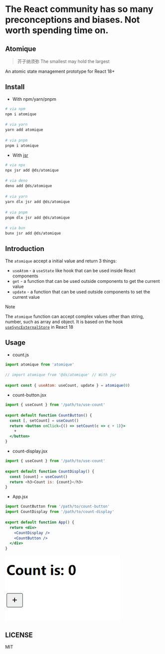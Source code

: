 # The React community has so many preconceptions and biases. Not worth spending time on.

## Atomique 
> 芥子纳须弥 The smallest may hold the largest

An atomic state management prototype for React 18+

## Install

* With npm/yarn/pnpm
```sh
# via npm
npm i atomique

# via yarn
yarn add atomique

# via pnpm
pnpm i atomique
```
* With [jsr](https://jsr.io/)
```sh
# via npx
npx jsr add @ds/atomique

# via deno
deno add @ds/atomique

# via yarn
yarn dlx jsr add @ds/atomique

# via pnpm
pnpm dlx jsr add @ds/atomique

# via bun
bunx jsr add @ds/atomique
```

## Introduction 

The `atomique` accept a initial value and return 3 things:
* `useAtom` - a `useState` like hook that can be used inside React components
* `get` - a function that can be used outside components to get the current value
* `update` - a function that can be used outside components to set the current value

> [!NOTE]
> The `atomique` function can accept complex values other than string, number, such as array and object.
> It is based on the hook [`useSyncExternalStore`](https://react.dev/reference/react/useSyncExternalStore) in React 18

## Usage

* count.js

```js
import atomique from 'atomique'

// import atomique from '@ds/atomique' // With jsr

export const { useAtom: useCount, update } = atomique(0)
```

* count-button.jsx

```jsx
import { useCount } from '/path/to/use-count'

export default function CountButton() {
  const [, setCount] = useCount()
  return <button onClick={() => setCount(c => c + 1)}>
    +
  </button>
}
```

* count-display.jsx

```js
import { useCount } from '/path/to/use-count'

export default function CountDisplay() {
  const [count] = useCount()
  return <h3>Count is: {count}</h3>
}
```

* App.jsx

```jsx
import CountButton from '/path/to/count-button'
import CountDisplay from '/path/to/count-display'

export default function App() {
  return <div>
    <CountDisplay />
    <CountButton />
  </div>
}
```

![Count Gif](magasin-count.gif)

## LICENSE

MIT
